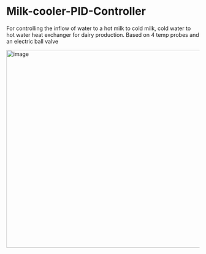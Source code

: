 # Milk-cooler-PID-Controller
For controlling the inflow of water to a hot milk to cold milk, cold water to hot water heat exchanger for dairy production. Based on 4 temp probes and an electric ball valve

<img width="516" alt="image" src="https://github.com/jamadir/Milk-cooler-PID-Controller/assets/34141368/99ec5f0e-dd10-4fa9-923f-80ef42625136">
